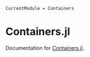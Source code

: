 ```@meta
CurrentModule = Containers
```

# Containers.jl
Documentation for [Containers.jl](https://gitlab.com/astronaut-tools/julia/core/Containers).
